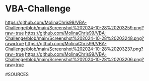 # VBA-Challenge

https://github.com/MolinaChris99/VBA-Challenge/blob/main/Screenshot%202024-10-28%20203259.png?raw=true
https://github.com/MolinaChris99/VBA-Challenge/blob/main/Screenshot%202024-10-28%20203248.png?raw=true
https://github.com/MolinaChris99/VBA-Challenge/blob/main/Screenshot%202024-10-28%20203237.png?raw=true
https://github.com/MolinaChris99/VBA-Challenge/blob/main/Screenshot%202024-10-28%20203206.png?raw=true

#SOURCES

